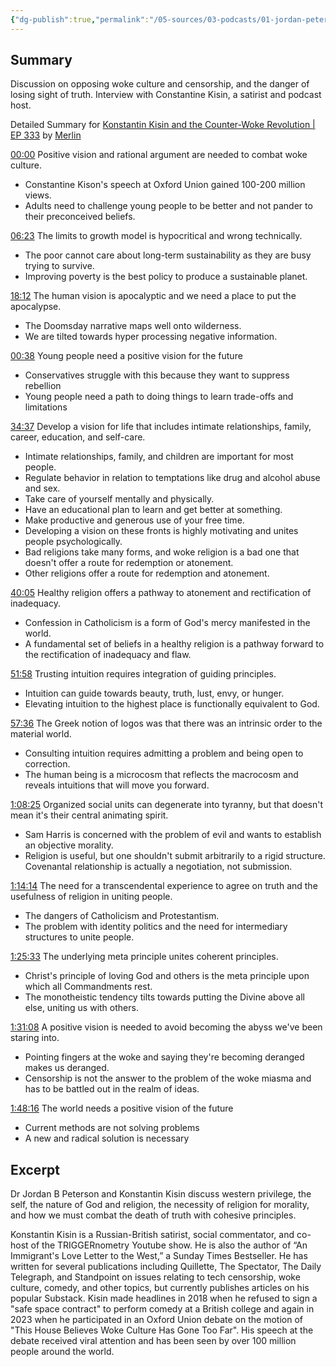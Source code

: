 ```yaml
---
{"dg-publish":true,"permalink":"/05-sources/03-podcasts/01-jordan-peterson-podcast/konstantin-kisin-and-the-counter-woke-revolution/","title":"Konstantin Kisin and the Counter-Woke Revolution | EP 333","tags":["podcast","YouTube"]}
---
```



## Summary

Discussion on opposing woke culture and censorship, and the danger of losing sight of truth. Interview with Constantine Kisin, a satirist and podcast host.

Detailed Summary for [Konstantin Kisin and the Counter-Woke Revolution | EP 333](https://www.youtube.com/watch?v=xnpUFLD_xlw) by [Merlin](https://merlin.foyer.work/)

[00:00](https://www.youtube.com/watch?v=xnpUFLD_xlw&t=0) Positive vision and rational argument are needed to combat woke culture.

- Constantine Kison's speech at Oxford Union gained 100-200 million views.
- Adults need to challenge young people to be better and not pander to their preconceived beliefs.

[06:23](https://www.youtube.com/watch?v=xnpUFLD_xlw&t=383) The limits to growth model is hypocritical and wrong technically.

- The poor cannot care about long-term sustainability as they are busy trying to survive.
- Improving poverty is the best policy to produce a sustainable planet.

[18:12](https://www.youtube.com/watch?v=xnpUFLD_xlw&t=1092) The human vision is apocalyptic and we need a place to put the apocalypse.

- The Doomsday narrative maps well onto wilderness.
- We are tilted towards hyper processing negative information.

[00:38](https://www.youtube.com/watch?v=xnpUFLD_xlw&t=38) Young people need a positive vision for the future

- Conservatives struggle with this because they want to suppress rebellion
- Young people need a path to doing things to learn trade-offs and limitations

[34:37](https://www.youtube.com/watch?v=xnpUFLD_xlw&t=2077) Develop a vision for life that includes intimate relationships, family, career, education, and self-care.

- Intimate relationships, family, and children are important for most people.
- Regulate behavior in relation to temptations like drug and alcohol abuse and sex.
- Take care of yourself mentally and physically.
- Have an educational plan to learn and get better at something.
- Make productive and generous use of your free time.
- Developing a vision on these fronts is highly motivating and unites people psychologically.
- Bad religions take many forms, and woke religion is a bad one that doesn't offer a route for redemption or atonement.
- Other religions offer a route for redemption and atonement.

[40:05](https://www.youtube.com/watch?v=xnpUFLD_xlw&t=2405) Healthy religion offers a pathway to atonement and rectification of inadequacy.

- Confession in Catholicism is a form of God's mercy manifested in the world.
- A fundamental set of beliefs in a healthy religion is a pathway forward to the rectification of inadequacy and flaw.

[51:58](https://www.youtube.com/watch?v=xnpUFLD_xlw&t=3118) Trusting intuition requires integration of guiding principles.

- Intuition can guide towards beauty, truth, lust, envy, or hunger.
- Elevating intuition to the highest place is functionally equivalent to God.

[57:36](https://www.youtube.com/watch?v=xnpUFLD_xlw&t=3456) The Greek notion of logos was that there was an intrinsic order to the material world.

- Consulting intuition requires admitting a problem and being open to correction.
- The human being is a microcosm that reflects the macrocosm and reveals intuitions that will move you forward.

[1:08:25](https://www.youtube.com/watch?v=xnpUFLD_xlw&t=4105) Organized social units can degenerate into tyranny, but that doesn't mean it's their central animating spirit.

- Sam Harris is concerned with the problem of evil and wants to establish an objective morality.
- Religion is useful, but one shouldn't submit arbitrarily to a rigid structure. Covenantal relationship is actually a negotiation, not submission.

[1:14:14](https://www.youtube.com/watch?v=xnpUFLD_xlw&t=4454) The need for a transcendental experience to agree on truth and the usefulness of religion in uniting people.

- The dangers of Catholicism and Protestantism.
- The problem with identity politics and the need for intermediary structures to unite people.

[1:25:33](https://www.youtube.com/watch?v=xnpUFLD_xlw&t=5133) The underlying meta principle unites coherent principles.

- Christ's principle of loving God and others is the meta principle upon which all Commandments rest.
- The monotheistic tendency tilts towards putting the Divine above all else, uniting us with others.

[1:31:08](https://www.youtube.com/watch?v=xnpUFLD_xlw&t=5468) A positive vision is needed to avoid becoming the abyss we've been staring into.

- Pointing fingers at the woke and saying they're becoming deranged makes us deranged.
- Censorship is not the answer to the problem of the woke miasma and has to be battled out in the realm of ideas.

[1:48:16](https://www.youtube.com/watch?v=xnpUFLD_xlw&t=6496) The world needs a positive vision of the future

- Current methods are not solving problems
- A new and radical solution is necessary

## Excerpt

Dr Jordan B Peterson and Konstantin Kisin discuss western privilege, the self, the nature of God and religion, the necessity of religion for morality, and how we must combat the death of truth with cohesive principles.

Konstantin Kisin is a Russian-British satirist, social commentator, and co-host of the TRIGGERnometry Youtube show. He is also the author of “An Immigrant's Love Letter to the West,” a Sunday Times Bestseller. He has written for several publications including Quillette, The Spectator, The Daily Telegraph, and Standpoint on issues relating to tech censorship, woke culture, comedy, and other topics, but currently publishes articles on his popular Substack. Kisin made headlines in 2018 when he refused to sign a "safe space contract" to perform comedy at a British college and again in 2023 when he participated in an Oxford Union debate on the motion of "This House Believes Woke Culture Has Gone Too Far". His speech at the debate received viral attention and has been seen by over 100 million people around the world.
